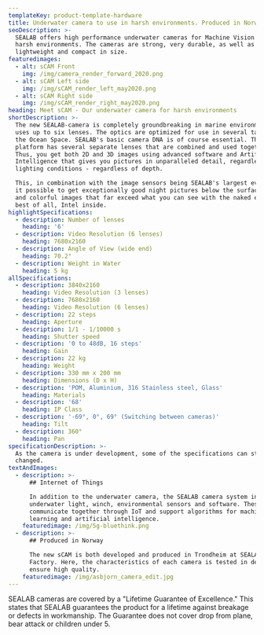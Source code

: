 ```yaml
---
templateKey: product-template-hardware
title: Underwater camera to use in harsh environments. Produced in Norway.
seoDescription: >-
  SEALAB offers high performance underwater cameras for Machine Vision and AI in
  harsh environments. The cameras are strong, very durable, as well as
  lightweight and compact in size.
featuredimages:
  - alt: sCAM Front
    img: /img/camera_render_forward_2020.png
  - alt: sCAM Left side
    img: /img/sCAM_render_left_may2020.png
  - alt: sCAM Right side
    img: /img/sCAM_render_right_may2020.png
heading: Meet sCAM - Our underwater camera for harsh environments
shortDescription: >-
  The new SEALAB-camera is completely groundbreaking in marine environments and
  uses up to six lenses. The optics are optimized for use in several tasks in
  the Ocean Space. SEALAB's basic camera DNA is of course essential. The data
  platform has several separate lenses that are combined and used together.
  Thus, you get both 2D and 3D images using advanced software and Artificial
  Intelligence that gives you pictures in unparalleled detail, regardless of
  lighting conditions - regardless of depth.

  This, in combination with the image sensors being SEALAB's largest ever, makes
  it possible to get exceptionally good night pictures below the surface. Clear
  and colorful images that far exceed what you can see with the naked eye. And
  best of all, Intel inside.
highlightSpecifications:
  - description: Number of lenses
    heading: '6'
  - description: Video Resolution (6 lenses)
    heading: 7680x2160
  - description: Angle of View (wide end)
    heading: 70.2°
  - description: Weight in Water
    heading: 5 kg
allSpecifications:
  - description: 3840x2160
    heading: Video Resolution (3 lenses)
  - description: 7680x2160
    heading: Video Resolution (6 lenses)
  - description: 22 steps
    heading: Aperture
  - description: 1/1 - 1/10000 s
    heading: Shutter speed
  - description: '0 to 48dB, 16 steps'
    heading: Gain
  - description: 22 kg
    heading: Weight
  - description: 330 mm x 200 mm
    heading: Dimensions (D x H)
  - description: 'POM, Aluminium, 316 Stainless steel, Glass'
    heading: Materials
  - description: '68'
    heading: IP Class
  - description: '-69°, 0°, 69° (Switching between cameras)'
    heading: Tilt
  - description: 360°
    heading: Pan
specificationDescription: >-
  As the camera is under development, some of the specifications can still be
  changed.
textAndImages:
  - description: >-
      ## Internet of Things

      In addition to the underwater camera, the SEALAB camera system integrates
      underwater light, winch, environmental sensors and software. These
      communicate together through IoT and support algorithms for machine
      learning and artificial intelligence.
    featuredimage: /img/5g-bluethink.png
  - description: >-
      ## Produced in Norway

      The new sCAM is both developed and produced in Trondheim at SEALAB
      Factory. Here, the characteristics of each camera is tested in detail to
      ensure high quality. 
    featuredimage: /img/asbjorn_camera_edit.jpg
---
```

SEALAB cameras are covered by a "Lifetime Guarantee of Excellence." This states that SEALAB guarantees the product for a lifetime against breakage or defects in workmanship. The Guarantee does not cover drop from plane, bear attack or children under 5.
